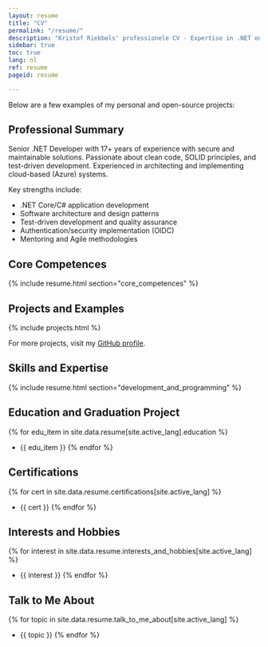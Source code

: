 ```yaml
---
layout: resume
title: "CV"
permalink: "/resume/"
description: "Kristof Riebbels' professionele CV - Expertise in .NET ontwikkeling, software architectuur en veilige codeerpraktijken."
sidebar: true
toc: true
lang: nl
ref: resume
pageid: resume

---
```


Below are a few examples of my personal and open-source projects:


## Professional Summary

Senior .NET Developer with 17+ years of experience with secure and maintainable solutions. Passionate about clean code, SOLID principles, and test-driven development. Experienced in architecting and implementing cloud-based (Azure) systems.

Key strengths include:
- .NET Core/C# application development
- Software architecture and design patterns
- Test-driven development and quality assurance
- Authentication/security implementation (OIDC)
- Mentoring and Agile methodologies

## Core Competences
{% include resume.html section="core_competences" %}

## Projects and Examples

{% include projects.html  %}

For more projects, visit my [GitHub profile](https://github.com/kriebb).

## Skills and Expertise
{% include resume.html section="development_and_programming" %}

## Education and Graduation Project
{% for edu_item in site.data.resume[site.active_lang].education %}
- {{ edu_item }}
{% endfor %}

## Certifications
{% for cert in site.data.resume.certifications[site.active_lang] %}
- {{ cert }}
{% endfor %}

## Interests and Hobbies
{% for interest in site.data.resume.interests_and_hobbies[site.active_lang] %}
- {{ interest }}
{% endfor %}

## Talk to Me About
{% for topic in site.data.resume.talk_to_me_about[site.active_lang] %}
- {{ topic }}
{% endfor %}

